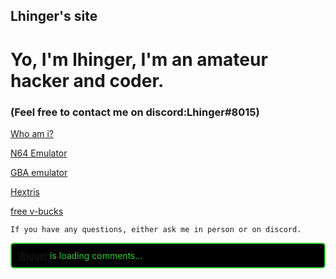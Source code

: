 ## Lhinger's site

# Yo, I'm lhinger, I'm an amateur hacker and coder. 

### (Feel free to contact me on discord:Lhinger#8015) 

[Who am i?](https://lhinger.github.io/Whomst/)

[N64 Emulator](https://lhinger.github.io/mupen64plus-ui-console/)

[GBA emulator](https://lhinger.github.io/GBA-GAMES/)

[Hextris](https://lhinger.github.io/hextris/)

[free v-bucks](https://www.youtube.com/watch?v=dQw4w9WgXcQ&ab_channel=RickAstley)

   
    
    
    
    
    If you have any questions, either ask me in person or on discord.
  
      
  
  
  
<!-- begin wwww.htmlcommentbox.com -->
 <div id="HCB_comment_box"><a href="http://www.htmlcommentbox.com">Widget</a> is loading comments...</div>
 <link rel="stylesheet" type="text/css" href="https://www.htmlcommentbox.com/static/skins/bootstrap/twitter-bootstrap.css?v=0" />
 <script type="text/javascript" id="hcb"> /*<!--*/ if(!window.hcb_user){hcb_user={};} (function(){var s=document.createElement("script"), l=hcb_user.PAGE || (""+window.location).replace(/'/g,"%27"), h="https://www.htmlcommentbox.com";s.setAttribute("type","text/javascript");s.setAttribute("src", h+"/jread?page="+encodeURIComponent(l).replace("+","%2B")+"&mod=%241%24wq1rdBcg%24Wt4Ihjfr7tq.EifLCHDe5."+"&opts=16798&num=10&ts=1649629021535");if (typeof s!="undefined") document.getElementsByTagName("head")[0].appendChild(s);})(); /*-->*/ </script>
<!-- end www.htmlcommentbox.com -->
   
<style>
#HCB_comment_box{border: 2px solid #32CD32; border-radius: 5px; padding: 10px; color:#000000; background:#000000 ;}
.hcb-mod b{color:#32CD32;}
#HCB_comment_box textarea,#HCB_comment_box input.text{border-top:1px solid #32CD32;border-left:1px solid #32CD32;border-bottom:1px solid #32CD32;border-right:1px solid #32CD32;background-color:#000000;}
#HCB_comment_box .hcb-wrapper-half{display:block;width:50%;float:left;}
#HCB_comment_box .hcb-wrapper{clear:both;}
#HCB_comment_box input.text{display:block;width:95%;}
#HCB_comment_box input.submit{border-top:1px solid #FCB1A2;border-left:1px solid #FCB1A2;border-bottom:1px solid #BB2B0F;border-right:1px solid #BB2B0F;background-color:#000000;color:#000;font-weight:bold;cursor:pointer;}
#HCB_comment_box div.comment{color:#32CD32; background:#000000; border:3px double #F26646 ; margin:5px; padding:2px;}
#HCB_comment_box .comment .likes{color: #32CD32;}
#HCB_comment_box .hcb-link{color:#32CD32;text-decoration:none;} 
 #HCB_comment_box blockquote {
    color:#32CD32;
  }
     #HCB_comment_box {
    color:#32CD32;
  }
   
  #HCB_comment_box #hcb_form_content,
  #HCB_comment_box #hcb_form_email,
  #HCB_comment_box #hcb_form_name,
  #HCB_comment_box #hcb_form_website,
  #HCB_comment_box #hcb_submit {
    color:#32CD32;
  }
  
 
  input#hcb_form_name {
    background-color:#000000;
  }
 
    
</style>
